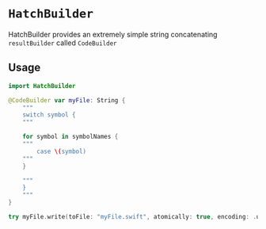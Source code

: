# ``HatchBuilder``

HatchBuilder provides an extremely simple string concatenating `resultBuilder` called ``CodeBuilder``

## Usage

```swift
import HatchBuilder

@CodeBuilder var myFile: String {
    """
    switch symbol {
    """

    for symbol in symbolNames {
    """
        case \(symbol)
    """
    }

    """
    }
    """
}

try myFile.write(toFile: "myFile.swift", atomically: true, encoding: .utf8)
```
